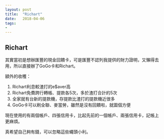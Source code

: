 ```yaml
---
layout: post
title:  "Richart"
date:   2018-04-06
tags:
-
---
```

## Richart

其實當初是想辦匯豐的現金回饋卡，可是匯豐不認列我提供的財力證明，又懶得去用，所以直接辦了GoGo卡和Richart。

額外的收穫：
1. Richart利息較渣打的e$aver高
2. Richart免費跨行轉帳、提款各5次，多於渣打合計的5次
3. 全家就有台新的提款機，存提款比渣打的提款機近很多
4. GoGo卡可以刷全聯、麥當勞，雖然是沒有回饋啦，就圖個方便

現在使用的有兩個帳戶、四張信用卡，比起先前的一個帳戶、兩張信用卡，記帳上更麻煩。

真希望自己夠有錢，可以忽略這些蠅頭小利。